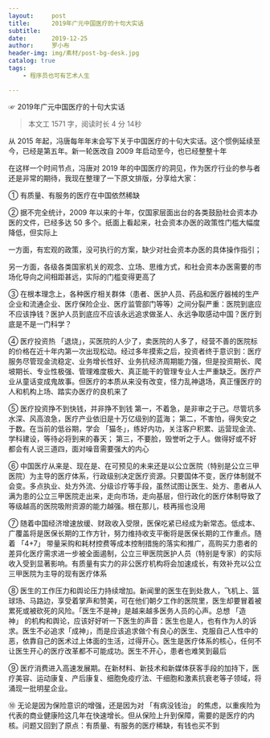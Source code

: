 ```yaml
---
layout:     post
title:      2019年广元中国医疗的十句大实话
subtitle:   
date:       2019-12-25
author:     罗小布
header-img: img/素材/post-bg-desk.jpg
catalog: true
tags:
	- 程序员也可有艺术人生

---
```


☞  2019年广元中国医疗的十句大实话

> 本文工 1571 字，阅读时长 4  分 14秒

从 2015 年起，冯唐每年年末会写下关于中国医疗的十句大实话。这个惯例延续至今，已经是第五年。新一轮医改自 2009 年启动至今，也已经整整十年

在这样一个时间节点，冯唐对 2019 年的中国医疗的洞见，作为医疗行业的参与者还是非常的期待，我现在整理了一下原文排版，分享给大家：


①
有质量、有服务的医疗在中国依然稀缺


②
据不完全统计，2009 年以来的十年，仅国家层面出台的各类鼓励社会资本办医的文件，已经多达 50 多个。纸面上看起来，社会资本办医的政策性门槛大幅度降低，但实际上

一方面，有宏观的政策，没可执行的方案，缺少对社会资本办医的具体操作指引；

另一方面，各级各类国家机关的观念、立场、思维方式，和社会资本办医需要的市场化导向之间相距甚远，实际的门槛变得更高了


③
在根本理念上，各种医疗相关群体（患者、医护人员、药品和医疗器械的生产企业和流通企业、医疗保险企业、医疗监管部门等等）之间分裂严重：医院到底应不应该挣钱？医护人员到底应不应该永远追求做圣人、永远争取感动中国？医疗到底是不是一门科学？


④
医疗投资热 「退烧」，买医院的人少了，卖医院的人多了，经营不善的医院标的价格在近十年内第一次出现松动。经过多年摸索之后，投资者终于意识到：医疗服务尽管现金流稳定、业务增长性好、业务抗经济周期能力强，但是投资期长、爬坡期长、专业性极强、管理难度极大、真正能干的管理专业人士严重缺乏。医疗产业从童话变成鬼故事。但医疗的本质从来没有改变，怪力乱神退场，真正懂医疗的人和机构上场、踏实办医疗的良机来了


⑤
医疗投资挣不到快钱，并非挣不到钱
第一，不着急，是非审之于己。尽管坑多水深、风高浪急，医疗产业依旧是十万亿级别的蓝海；
第二，不害怕，得失安之于数。在当前的低谷期，学会 「猫冬」，练好内功，关注客户积累、运营现金流、学科建设，等待必将到来的春天；
第三，不要脸，毁誉听之于人。做得好或不好都会有人说三道四，面对噪音需要强大的内心


⑥
中国医疗从来是、现在是、在可预见的未来还是以公立医院（特别是公立三甲医院）为主导的医疗体系，行政级别决定医疗资源。只要国体不变，医疗体制就不会变。多点执业、处方外流、分级诊疗等手段，虽然试图让医生、处方、患者从人满为患的公立三甲医院走出来，走向市场，走向基层，但行政化的医疗体制导致了等级越高的医院吸附资源的能力越强。根在那儿，枝再摇也没用


⑦
随着中国经济增速放缓、财政收入受限，医保吃紧已经成为新常态。低成本、广覆盖将是医保长期的工作方针，努力维持收支平衡将是医保长期的工作重点。随着 「4+7」 带量采购和耗材控费等成本控制措施的落实和推广，高购买力患者的差异化医疗需求进一步被全面遏制，公立三甲医院医护人员（特别是专家）的实际收入受到显著影响。有质量有实力的非公医疗机构将会加速成长，有效补充以公立三甲医院为主导的现有医疗体系


⑧
医生的工作压力和舆论压力持续增加。新闻里的医生在到处救人，飞机上、篮球场、马路边，享受着掌声和赞美，可在他们朝夕工作的医院里，医生却要冒着被累死或被砍死的风险。「医生不是神」是越来越多医务人员的心声。总想 「造神」 的机构和舆论，应该好好听一下医生的声音：医生也是人，也有作为人的诉求。医生不必追求「成神」，而是应该追求做个有良心的医生、克服自己人性中的恶，依靠自己的医术过上体面的生活，过得开心。医生是医疗体系的核心，任何不让医生开心的医疗改革都不可能成功。医生不开心，患者也难笑到最后


⑨
医疗消费进入高速发展期。在新材料、新技术和新媒体获客手段的加持下，医疗美容、运动康复、产后康复、细胞免疫疗法、干细胞和激素抗衰老等子领域，将涌现一批明星企业。

⑩
无论是因为保险意识的增强，还是因为对 「有病没钱治」 的焦虑，以重疾险为代表的商业健康险这几年在快速增长。但从保险上升到保障，需要的是医疗的内核。问题又回到了原点：有质量、有服务的医疗稀缺，有钱也买不到